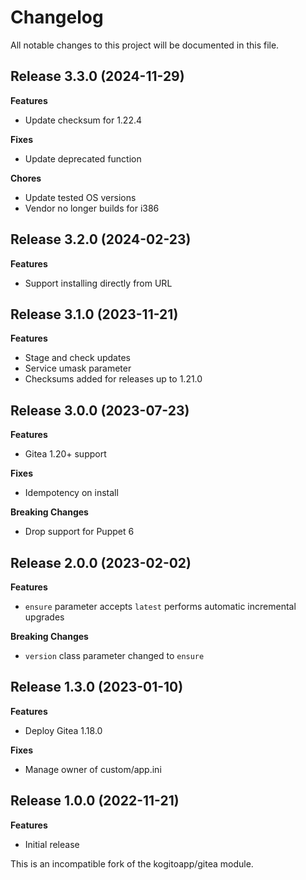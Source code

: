 # Changelog

All notable changes to this project will be documented in this file.

## Release 3.3.0 (2024-11-29)

**Features**

- Update checksum for 1.22.4

**Fixes**

- Update deprecated function

**Chores**

- Update tested OS versions
- Vendor no longer builds for i386

## Release 3.2.0 (2024-02-23)

**Features**

- Support installing directly from URL

## Release 3.1.0 (2023-11-21)

**Features**

- Stage and check updates
- Service umask parameter
- Checksums added for releases up to 1.21.0

## Release 3.0.0 (2023-07-23)

**Features**

- Gitea 1.20+ support

**Fixes**

- Idempotency on install

**Breaking Changes**

- Drop support for Puppet 6

## Release 2.0.0 (2023-02-02)

**Features**

- `ensure` parameter accepts `latest`
  performs automatic incremental upgrades

**Breaking Changes**

- `version` class parameter changed to `ensure`

## Release 1.3.0 (2023-01-10)

**Features**

- Deploy Gitea 1.18.0

**Fixes**

- Manage owner of custom/app.ini

## Release 1.0.0 (2022-11-21)

**Features**

- Initial release

This is an incompatible fork of the kogitoapp/gitea module.
